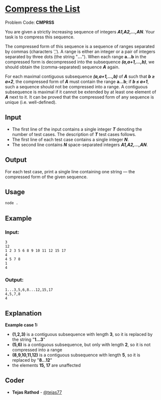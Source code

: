 
# [Compress the List](https://www.codechef.com/problems/CMPRSS)
Problem Code: **CMPRSS**

You are given a strictly increasing sequence of integers **_A1,A2,…,AN_**. Your task is to compress this sequence.

The compressed form of this sequence is a sequence of ranges separated by commas (characters ','). A range is either an integer or a pair of integers separated by three dots (the string "**...**"). When each range **a...b** in the compressed form is decompressed into the subsequence **_(a,a+1,…,b)_**, we should obtain the (comma-separated) sequence **_A_** again.

For each maximal contiguous subsequence **_(a,a+1,…,b)_** of **_A_** such that **_b ≥ a+2_**, the compressed form of **_A_** must contain the range **a...b**; if **_b ≤ a+1_**, such a sequence should not be compressed into a range. A contiguous subsequence is maximal if it cannot be extended by at least one element of **_A_** next to it. It can be proved that the compressed form of any sequence is unique (i.e. well-defined).

## Input

- The first line of the input contains a single integer **_T_** denoting the number of test cases. The description of **_T_** test cases follows.
- The first line of each test case contains a single integer **_N_**.
- The second line contains **_N_** space-separated integers **_A1,A2,…,AN_**.

## Output

For each test case, print a single line containing one string ― the compressed form of the given sequence.

## Usage
```sh
node .
```
## Example
### Input:
```
3
12
1 2 3 5 6 8 9 10 11 12 15 17
4
4 5 7 8
1
4
```
### Output:
```
1...3,5,6,8...12,15,17
4,5,7,8
4
```
## Explanation

**Example case 1:**
- **(1,2,3)** is a contiguous subsequence with length **3**, so it is replaced by the string "**1...3**"
- **(5,6)** is a contiguous subsequence, but only with length **2**, so it is not compressed into a range
- **(8,9,10,11,12)** is a contiguous subsequence with length **5**, so it is replaced by "**8...12**"
- the elements **15, 17** are unaffected

## Coder

* **Tejas Rathod** - [@tejas77](https://github.com/tejas77)
